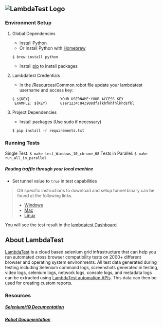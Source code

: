 ![LambdaTest Logo](https://www.lambdatest.com/static/images/logo.svg)
---
### Environment Setup

1. Global Dependencies
    * [Install Python](https://www.python.org/downloads/)
    * Or Install Python with [Homebrew](http://brew.sh/)
    ```
    $ brew install python
    ```
    * Install [pip](https://pip.pypa.io/en/stable/installing/) to install packages

2. Lambdatest Credentials
    * In the /Resources/Common.robot file update your lambdatest username and access key:
    ```
    $ ${KEY}              YOUR USERNAME:YOUR ACCESS KEY
     EXAMPLE: ${KEY}      user1234:843908dfslkhfkhfhlkhdsfkl
    ```
3. Project Dependencies
	* Install packages (Use sudo if necessary)
	```
	$ pip install -r requirements.txt
	```
### Running Tests

Single Test:
	```
	$ make test_Windows_10_chrome_68
	```
Tests in Parallel:
	```
	$ make run_all_in_parallel
	```
#####  Routing traffic through your local machine
- Set tunnel value to `true` in test capabilities
> OS specific instructions to download and setup tunnel binary can be found at the following links.
>    - [Windows](https://www.lambdatest.com/support/docs/display/TD/Local+Testing+For+Windows)
>    - [Mac](https://www.lambdatest.com/support/docs/display/TD/Local+Testing+For+MacOS)
>    - [Linux](https://www.lambdatest.com/support/docs/display/TD/Local+Testing+For+Linux)

You will see the test result in the [lambdatest Dashboard](https://automation.lambdatest.com)

## About LambdaTest

[LambdaTest](https://www.lambdatest.com/) is a cloud based selenium grid infrastructure that can help you run automated cross browser compatibility tests on 2000+ different browser and operating system environments. All test data generated during testing including Selenium command logs, screenshots generated in testing, video logs, selenium logs, network logs, console logs, and metadata logs can be extracted using [LambdaTest automation APIs](https://www.lambdatest.com/support/docs/api-doc/). This data can then be used for creating custom reports.

### Resources

##### [SeleniumHQ Documentation](http://www.seleniumhq.org/docs/)
##### [Robot Documentation](http://robotframework.org/robotframework/#user-guide)
